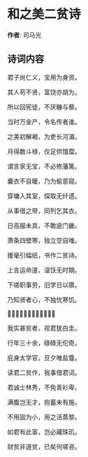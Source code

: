 # 和之美二贫诗

**作者**: 司马光

## 诗词内容

君子尚仁义，宝用为身资。

其人苟不贤，富饶亦胡为。

所以回宪徒，不厌糠与藜。

当时万金产，令名传者谁。

之美初解褐，为吏长河湄。

月得数斗禄，仅足供𫗴糜。

谓言家无宝，不必修藩篱。

囊衣不自暖，乃为偷意窥。

穿墉入其室，探取无纤遗。

从事借之带，同列乞其衣。

日高服未具，不敢逾门畿。

萧条四壁寒，独立空自嗤。

援毫引幅纸，书作二贫诗。

上言运命邅，温饫无时期。

下嗟职事劳，旧学日以隳。

乃知贤者心，不独忧寒饥。

𡒄坎虽益多，志业终无衰。

我实甚贫者，视君犹白圭。

行年三十余，碌碌无佗奇。

庇身太学官，旦夕唯盐虀。

读君二贫作，我事借君词。

君诚士林秀，不免青衫卑。

满腹岂无才，抱蓄未有施。

不用固为小，用之活蒸黎。

如君有此富，岂必藏珠玑。

财贫非道贫，已矣何嗟咨。

